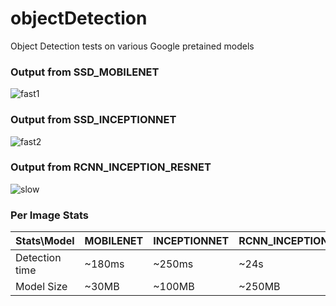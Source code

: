 # objectDetection
Object Detection tests on various Google pretained models

### Output from SSD_MOBILENET

![fast1](./fast_1.png "Mobilenet")

### Output from SSD_INCEPTIONNET

![fast2](./fast_2.png "Inceptionnet")


### Output from RCNN_INCEPTION_RESNET

![slow](./slow_1.png "RCNN")


### Per Image Stats

| Stats\Model    | MOBILENET | INCEPTIONNET  | RCNN_INCEPTION_RESNET |
|----------------|-----------|---------------|-----------------------|
| Detection time | ~180ms    | ~250ms        | ~24s                  |
| Model Size     | ~30MB     | ~100MB        | ~250MB                |
